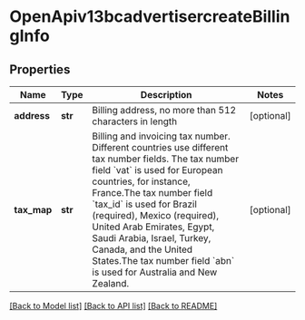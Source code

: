 # OpenApiv13bcadvertisercreateBillingInfo

## Properties
Name | Type | Description | Notes
------------ | ------------- | ------------- | -------------
**address** | **str** | Billing address, no more than 512 characters in length | [optional] 
**tax_map** | **str** | Billing and invoicing tax number. Different countries use different tax number fields. The tax number field &#x60;vat&#x60; is used for European countries, for instance, France.The tax number field &#x60;tax_id&#x60; is used for Brazil (required), Mexico (required), United Arab Emirates, Egypt, Saudi Arabia, Israel, Turkey, Canada, and the United States.The tax number field &#x60;abn&#x60; is used for Australia and New Zealand. | [optional] 

[[Back to Model list]](../README.md#documentation-for-models) [[Back to API list]](../README.md#documentation-for-api-endpoints) [[Back to README]](../README.md)

